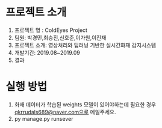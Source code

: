 # 프로젝트 소개

1. 프로젝트 명 : ColdEyes Project
2. 팀원: 박경민,최승진,신호준,이가원,이진재
3. 프로젝트 소개: 영상처리와 딥러닝 기반한 실시간화재 감지시스템
4. 개발기간: 2019.08~2019.09
5. 결과


# 실행 방법

1. 화재 데이터가 학습된 weights 모델이 있어야하는데 필요한 경우 qkrrudals689@naver.com으로 메일주세요.
2. py manage.py runsever

